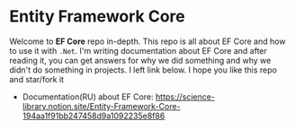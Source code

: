 # Entity Framework Core

Welcome to **EF Core** repo in-depth. This repo is all about EF Core and how to use it with `.Net`. I'm writing documentation about EF Core and after reading it, you can get answers for why we did something and why we didn't do something in projects. I left link below. I hope you like this repo and star/fork it

- Documentation(RU) about EF Core: https://science-library.notion.site/Entity-Framework-Core-194aa1f91bb247458d9a1092235e8f86